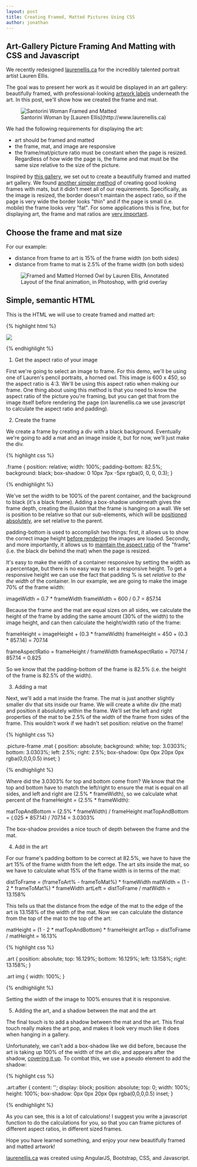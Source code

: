 ```yaml
---
layout: post
title: Creating Framed, Matted Pictures Using CSS
author: jonathan
---
```


## Art-Gallery Picture Framing And Matting with CSS and Javascript

We recently redesigned [laurenellis.ca](http://www.laurenellis.ca) for the incredibly talented portrait artist Lauren Ellis.

The goal was to present her work as it would be displayed in an art gallery: beautifully framed, with professional-looking
[artwork labels](https://thepracticalartworld.com/2014/06/18/examples-of-artwork-labels/) underneath the art.  In this post, we'll show how we created the frame and mat.

<figure class="figure">
  <img src="{{ site.baseurl }}/images/framing_santorini.png" class="img-responsive" alt="Santorini Woman Framed and Matted" />
  <figcaption class="figure-caption">Santorini Woman by [Lauren Ellis](http://www.laurenellis.ca)</figcaption>
</figure>

We had the following requirements for displaying the art:
* art should be framed and matted
* the frame, mat, and image are responsive
* the frame/mat/picture ratio must be constant when the page is resized.  Regardless of how wide the page is, the frame and mat must be the same size relative to the size of the picture.

Inspired by [this gallery](https://tympanus.net/Development/3DGalleryRoom/), we set out to create a beautifully framed and matted art gallery.  We found [another simpler method](http://thenewcode.com/721/Sophisticated-Image-Matting-Effects-With-CSS) of creating good looking frames with mats, but it didn't meet all of our requirements.  Specifically, as the image is resized, the border doesn't maintain the aspect ratio, so if the page is very wide the border looks "thin" and if the page is small (i.e. mobile) the frame looks very "fat".  For some applications this is fine, but for displaying art, the frame and mat ratios are [very important](http://artofframinginc.com/faq/).

## Choose the frame and mat size

For our example:
  * distance from frame to art is 15% of the frame width (on both sides)
  * distance from frame to mat is 2.5% of the frame width (on both sides)

<figure class="figure">
  <img src="{{ site.baseurl }}/images/framed_annotated_framed_owl.png" class="img-responsive" alt="Framed and Matted Horned Owl by Lauren Ellis, Annotated" />
  <figcaption class="figure-caption">Layout of the final animation, in Photoshop, with grid overlay</figcaption>
</figure>

## Simple, semantic HTML

This is the HTML we will use to create framed and matted art:

{% highlight html %}

<div class="frame">
  <div class="mat">
    <div class="art">
      <img src="...">
    </div>
  </div>
</div>

{% endhighlight %}

1. Get the aspect ratio of your image

First we're going to select an image to frame.  For this demo, we'll be using one of Lauren's pencil portraits, a horned owl.  This image is 600 x 450, so the aspect ratio is 4:3.  We'll be using this aspect ratio when making our frame.  One thing about using this method is that you need to know the aspect ratio of the picture you're framing, but you can get that from the image itself before rendering the page (on laurenellis.ca we use javascript to calculate the aspect ratio and padding).

2. Create the frame

We create a frame by creating a div with a black background.  Eventually we're going to add a mat and an image inside it, but for now, we'll just make the div.

{% highlight css %}

.frame {
  position: relative;
  width: 100%;
  padding-bottom: 82.5%;
  background: black;
  box-shadow: 0 10px 7px -5px rgba(0, 0, 0, 0.3);
}

{% endhighlight %}

We've set the width to be 100% of the parent container, and the background to black (it's a black frame).  Adding a box-shadow underneath gives the frame depth, creating the illusion that the frame is hanging on a wall. We set is position to be relative so that our sub-elements, which will be [positioned absolutely](https://www.w3schools.com/css/css_positioning.asp), are set relative to the parent.

padding-bottom is used to accomplish two things: first, it allows us to show the correct image height [before rendering](http://andyshora.com/css-image-container-padding-hack.html) the images are loaded.  Secondly, and more importantly, it allows us to [maintain the aspect ratio](http://www.goldenapplewebdesign.com/responsive-aspect-ratios-with-pure-css/) of the "frame" (i.e. the black div behind the mat) when the page is resized.

It's easy to make the width of a container responsive by setting the width as a percentage, but there is no easy way to set a responsive height.  To get a responsive height we can use the fact that padding % is set *relative to the the width* of the container. In our example, we are going to make the image 70% of the frame width:

imageWidth = 0.7 * frameWidth
frameWidth = 600 / 0.7 = 857.14

Because the frame and the mat are equal sizes on all sides, we calculate the height of the frame by adding the same amount (30% of the width) to the image height, and can then calculate the height/width ratio of the frame:

frameHeight = imageHeight + (0.3 * frameWidth)
frameHeight = 450 + (0.3 * 857.14) = 707.14

frameAspectRatio = frameHeight / frameWidth
frameAspectRatio = 707.14 / 857.14 = 0.825

So we know that the padding-bottom of the frame is 82.5% (i.e. the height of the frame is 82.5% of the width).

3. Adding a mat

Next, we'll add a mat inside the frame.  The mat is just another slightly smaller div that sits inside our frame.  We will create a white div (the mat) and position it absolutely within the frame.  We'll set the left and right properties of the mat to be 2.5% of the width of the frame from sides of the frame.  This wouldn't work if we hadn't set position: relative on the frame!

{% highlight css %}

.picture-frame .mat {
  position: absolute;
  background: white;
  top: 3.0303%; bottom: 3.0303%; left: 2.5%; right: 2.5%;
  box-shadow: 0px 0px 20px 0px rgba(0,0,0,0.5) inset;
}

{% endhighlight %}

Where did the 3.0303% for top and bottom come from?  We know that the top and bottom have to match the left/right to ensure the mat is equal on all sides, and left and right are (2.5% * frameWidth), so we calculate what percent of the frameHeight = (2.5% * frameWidth):

matTopAndBottom = (2.5% * frameWidth) / frameHeight
matTopAndBottom = (.025 * 857.14) / 707.14 = 3.0303%

The box-shadow provides a nice touch of depth between the frame and the mat.

4. Add in the art

For our frame's padding bottom to be correct at 82.5%, we have to have the art 15% of the frame width from the left edge.  The art sits inside the mat, so we have to calculate what 15% of the frame width is in terms of the mat:

distToFrame = (frameToArt% - frameToMat%) * frameWidth
matWidth = (1 - 2 * frameToMat%) * frameWidth
artLeft = distToFrame / matWidth = 13.158%

This tells us that the distance from the edge of the mat to the edge of the art is 13.158% of the width of the mat.  Now we can calculate the distance from the top of the mat to the top of the art:

matHeight = (1 - 2 * matTopAndBottom) * frameHeight
artTop = distToFrame / matHeight = 16.13%

{% highlight css %}

.art {
  position: absolute;
  top: 16.129%; bottom: 16.129%; left: 13.158%; right: 13.158%;
}

.art img {
  width: 100%;
}

{% endhighlight %}


Setting the width of the image to 100% ensures that it is responsive.

5. Adding the art, and a shadow between the mat and the art

The final touch is to add a shadow between the mat and the art.  This final touch really makes the art pop, and makes it look very much like it does when hanging in a gallery.  

Unfortunately, we can't add a box-shadow like we did before, because the art is taking up 100% of the width of the art div, and appears after the shadow, [covering it up](http://thenewcode.com/721/Sophisticated-Image-Matting-Effects-With-CSS).  To combat this, we use a pseudo element to add the shadow:

{% highlight css %}

.art:after {
  content: '';
  display: block;
  position: absolute;
  top: 0;
  width: 100%;
  height: 100%;
  box-shadow: 0px 0px 20px 0px rgba(0,0,0,0.5) inset;
}

{% endhighlight %}

As you can see, this is a lot of calculations!  I suggest you write a javascript function to do the calculations for you, so that you can frame pictures of different aspect ratios, in different sized frames.

Hope you have learned something, and enjoy your new beautifully framed and matted artwork!

[laurenellis.ca](http://www.laurenellis.ca) was created using AngularJS, Bootstrap, CSS, and Javascript.
